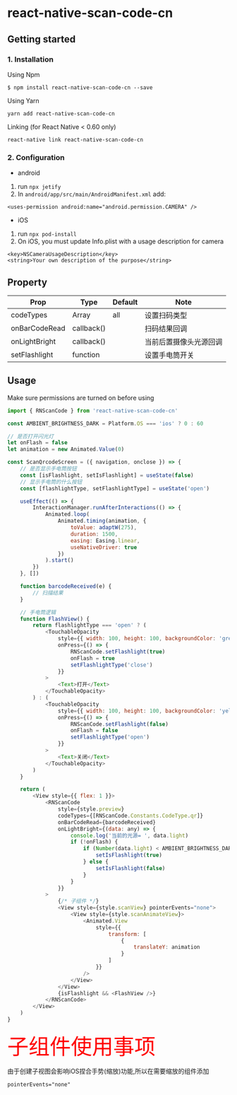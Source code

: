 # react-native-scan-code-cn

## Getting started
### 1. Installation
Using Npm

`$ npm install react-native-scan-code-cn --save`

Using Yarn

`yarn add react-native-scan-code-cn`

Linking (for React Native < 0.60 only)

`react-native link react-native-scan-code-cn`


### 2. Configuration
- android 
1. run `npx jetify`
2. In `android/app/src/main/AndroidManifest.xml` add:
```
<uses-permission android:name="android.permission.CAMERA" />
```

- iOS 
1. run `npx pod-install`
2. On iOS, you must update Info.plist with a usage description for camera
```
<key>NSCameraUsageDescription</key>
<string>Your own description of the purpose</string>
```

## Property
Prop | Type | Default | Note
---|---|---|---
codeTypes | Array<string> | all | 设置扫码类型
onBarCodeRead | callback() | | 扫码结果回调
onLightBright | callback() | | 当前后置摄像头光源回调
setFlashlight | function | | 设置手电筒开关


## Usage
Make sure permissions are turned on before using
```js
import { RNScanCode } from 'react-native-scan-code-cn'

const AMBIENT_BRIGHTNESS_DARK = Platform.OS === 'ios' ? 0 : 60

// 是否打开闪光灯
let onFlash = false
let animation = new Animated.Value(0)

const ScanQrcodeScreen = ({ navigation, onclose }) => {
    // 是否显示手电筒按钮
    const [isFlashlight, setIsFlashlight] = useState(false)
    // 显示手电筒的什么按钮
    const [flashlightType, setFlashlightType] = useState('open')

    useEffect(() => {
        InteractionManager.runAfterInteractions(() => {
            Animated.loop(
                Animated.timing(animation, {
                    toValue: adaptW(275),
                    duration: 1500,
                    easing: Easing.linear,
                    useNativeDriver: true
                })
            ).start()
        })
    }, [])

    function barcodeReceived(e) {
        // 扫描结果
    }

    // 手电筒逻辑
    function FlashView() {
        return flashlightType === 'open' ? (
            <TouchableOpacity
                style={{ width: 100, height: 100, backgroundColor: 'green' }}
                onPress={() => {
                    RNScanCode.setFlashlight(true)
                    onFlash = true
                    setFlashlightType('close')
                }}
            >
                <Text>打开</Text>
            </TouchableOpacity>
        ) : (
            <TouchableOpacity
                style={{ width: 100, height: 100, backgroundColor: 'yellow' }}
                onPress={() => {
                    RNScanCode.setFlashlight(false)
                    onFlash = false
                    setFlashlightType('open')
                }}
            >
                <Text>关闭</Text>
            </TouchableOpacity>
        )
    }

    return (
        <View style={{ flex: 1 }}>
            <RNScanCode
                style={style.preview}
                codeTypes={[RNScanCode.Constants.CodeType.qr]}
                onBarCodeRead={barcodeReceived}
                onLightBright={(data: any) => {
                    console.log('当前的光源= ', data.light)
                    if (!onFlash) {
                        if (Number(data.light) < AMBIENT_BRIGHTNESS_DARK) {
                            setIsFlashlight(true)
                        } else {
                            setIsFlashlight(false)
                        }
                    }
                }}
            >
                {/* 子组件 */}
                <View style={style.scanView} pointerEvents="none">
                    <View style={style.scanAnimateView}>
                        <Animated.View
                            style={{
                                transform: [
                                    {
                                        translateY: animation
                                    }
                                ]
                            }}
                        />
                    </View>
                </View>
                {isFlashlight && <FlashView />}
            </RNScanCode>
        </View>
    )
}
```

<font color="red" size="7px">子组件使用事项</font>

由于创建子视图会影响iOS捏合手势(缩放)功能,所以在需要缩放的组件添加
```
pointerEvents="none"
```
